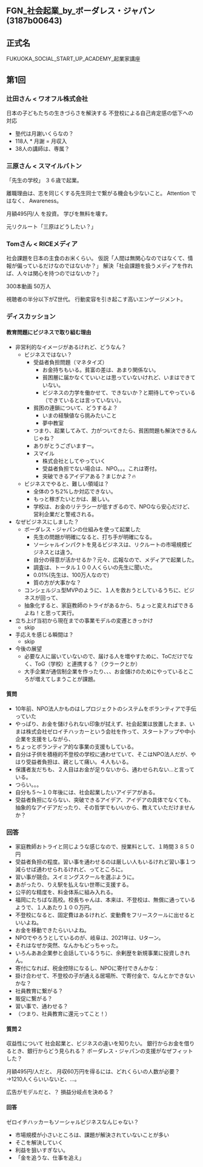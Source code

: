 FGN_社会起業_by_ボーダレス・ジャパン(3187b00643)
---

## 正式名
FUKUOKA_SOCIAL_START_UP_ACADEMY_起業家講座

## 第1回
### 辻田さん < ワオフル株式会社
日本の子どもたちの生きづらさを解決する
不登校による自己肯定感の低下への対応
- 塾代は月謝いくらなの？
- 118人 * 月謝 = 月収入
- 38人の講師は、専属？

### 三原さん < スマイルバトン
「先生の学校」
３６歳で起業。

離職理由は、志を同じくする先生同士で繋がる機会も少ないこと。
Attention ではなく、 Awareness。

月額495円/人 を投資。
学びを無料を壊す。

元リクルート「三原はどうしたい？」

### Tomさん < RICEメディア
社会課題を日本の主食のお米くらい。
仮説「人間は無関心なのではなくて、情報が偏っているだけなのではないか？」
解決「社会課題を扱うメディアを作れば、人々は関心を持つのではないか？」

300本動画
50万人

視聴者の半分以下がZ世代。
行動変容を引き起こす高いエンゲージメント。

### ディスカッション
#### 教育問題にビジネスで取り組む理由
- 非営利的なイメージがあるけれど、どうなん？
  - ビジネスではない？
    - 受益者負担問題（マネタイズ）
      - お金持ちもいる。貧富の差は、あまり関係ない。
      - 貧困層に届かなくていいとは思っていないけれど、いまはできていない。
      - ビジネスの力学を働かせて、できないか？と期待してやっている（できているとは言っていない）。
    - 貧困の連鎖について、どうするよ？
      - いまの経験値なら挑みたいこと
      - 夢中教室
    - つまり、起業してみて、力がついてきたら、貧困問題も解決できるんじゃね？
    - ありがとうございますー。
    - スマイル
      - 株式会社としてやっていく
      - 受益者負担でない場合は、NPO。。。これは寄付。
      - 突破できるアイデアある？まじかよ？🔥
  - ビジネスでやると、難しい領域は？
    - 全体のうち2%しか対応できない。
    - もっと稼ぎたいとかは、厳しい。
    - 学校は、お金のリテラシーが低すぎるので、NPOなら安心だけど、営利企業だと警戒される。
- なぜビジネスにしました？
  - ボーダレス・ジャパンの仕組みを使って起業した
    - 先生の問題が明確になると、打ち手が明確になる。
    - ソーシャルインパクトを見るビジネスは、リクルートの市場規模ビジネスとは違う。
    - 自分の得意が活かせるか？元々、広報なので、メディアで起業した。
    - 調査は、トータル１００人くらいの先生に聞いた。
    - 0.01%(先生は、100万人なので)
    - 質の方が大事かな？
  - コンシェルジュ型MVPのように、１人を救おうとしているうちに、ビジネスが回って、
  - 抽象化すると、家庭教師のトライがあるから、ちょっと変えればできるよね！と思って実行。
- 立ち上げ当初から現在までの事業モデルの変遷ときっかけ
  - skip
- 手応えを感じる瞬間は？
  - skip
- 今後の展望
  - 必要な人に届いていないので、届ける人を増やすために、ToCだけでなく、ToG（学校）と連携する？（クラークとか）
  - 大手企業が通信制企業を作ったり、、、お金儲けのためにやっているところが増えてしまうことが課題。

#### 質問
- 10年前、NPO法人かものはしプロジェクトのシステムをボランティアで手伝っていた
- やっぱり、お金を儲けられない印象が拭えず、社会起業は放置したまま、いまは株式会社ゼロイチハッカーという会社を作って、スタートアップや中小企業を支援をしながら、
- ちょっとボランティア的な事業の支援もしている。
- 自分は子供を積極的不登校の学校に通わせていて、そこはNPO法人だが、やはり受益者負担は、親として痛い。４人もいる。
- 保護者友だちも、２人目はお金が足りないから、通わせられない...と言っている。
- つらい。。。
- 自分も５〜１０年後には、社会起業したいアイデアがある。
- 受益者負担にならない、突破できるアイデア、アイデアの具体でなくても、抽象的なアイデアだったり、その哲学でもいいから、教えていただけませんか？

### 回答
- 家庭教師おトライと同じような感じなので、授業料として、１時間３８５０円
- 受益者負担の程度。習い事を通わせるのは厳しい人もいるけれど習い事１つ減らせば通わせられるけれど、ってところに。
- 習い事が競合。スイミングスクールを選ぶように。
- あがったり、りえ駅を払えない世帯に支援する。
- 公平的な精度を、料金体系に組み入れる。
- 福岡にたちばな高校。校長ちゃんは、本来は、不登校は、無償に通っているようで、１人あたり１００万円。
- 不登校になると、固定費はあるけれど、変動費をフリースクールに出せるといいよね。
- お金を移動できたらいいよね。
- NPOでやろうとしているのが、岐阜は、2021年は、Uターン。
- それはなぜか突然、なんかもどっちゃった。
- いろんああ企業参と会話しているうちに、余剰歴を新規事業に投資しきれん。
- 寄付になれば、税金控除になるし、NPOに寄付できんかな：
- 掛け合わせて、不登校の子が通える居場所、で寄付金で、なんとかできないかな？
- 社員教育に繋がる？
- 販促に繋がる？
- 習い事で、通わせる？
- （つまり、社員教育に還元ってこと！）

#### 質問２
収益性について
社会起業と、ビジネスの違いを知りたい。
銀行からお金を借りるとき、銀行からどう見られる？
ボーダレス・ジャパンの支援がなぜフィットした？

月額495円/人だと、 月収60万円を得るには、どれくらいの人数が必要？
→1210人くらいいないと、...。

広告がモデルだと、？
損益分岐点を決める？

#### 回答
ゼロイチハッカーもソーシャルビジネスなんじゃない？

- 市場規模が小さいところは、課題が解決されていないことが多い
- そこを解決していく
- 利益を狙いすぎない。
- 「金を追うな、仕事を追え」

